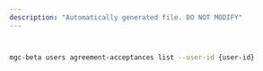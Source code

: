```yaml
---
description: "Automatically generated file. DO NOT MODIFY"
---
```


```bash


mgc-beta users agreement-acceptances list --user-id {user-id}

```